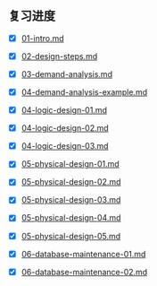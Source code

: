 ## 复习进度

+ [x] [01-intro.md](./01-intro.md)
+ [x] [02-design-steps.md](./02-design-steps.md)
+ [x] [03-demand-analysis.md](./03-demand-analysis.md)
+ [x] [04-demand-analysis-example.md](./04-demand-analysis-example.md)
+ [x] [04-logic-design-01.md](./04-logic-design-01.md)
+ [x] [04-logic-design-02.md](./04-logic-design-02.md)
+ [x] [04-logic-design-03.md](./04-logic-design-03.md)
+ [x] [05-physical-design-01.md](./05-physical-design-01.md)
+ [x] [05-physical-design-02.md](./05-physical-design-02.md)
+ [x] [05-physical-design-03.md](./05-physical-design-03.md)
+ [x] [05-physical-design-04.md](./05-physical-design-04.md)
+ [x] [05-physical-design-05.md](./05-physical-design-05.md)
+ [x] [06-database-maintenance-01.md](./06-database-maintenance-01.md)
+ [x] [06-database-maintenance-02.md](./06-database-maintenance-02.md)


